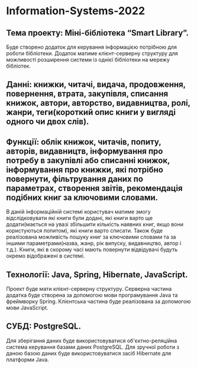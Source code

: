 # Information-Systems-2022
## Тема проекту: Міні-бібліотека “Smart Library”. 
Буде створено додаток для керування інформацією потрібною для роботи бібліотеки. Додаток матиме клієнт-серверну структуру для можливості розширення системи із однієї бібліотеки на мережу бібліотек.
## Данні: книжки, читачі, видача, продовження, повернення, втрата, закупівля, списання книжок, автори, авторство, видавництва, ролі, жанри, теги(короткий опис книги у вигляді одного чи двох слів).
## Функції: облік книжок, читачів, попиту, авторів, видавництв, інформування про потребу в закупівлі або списанні книжок, інформування про книжки, які потрібно повернути, фільтрування даних по параметрах, створення звітів, рекомендація подібних книг за ключовими словами.
В даній інформаційній системі користувач матиме змогу відслідковувати які книги були додані, які книги варто ще додати(мається на увазі збільшити кількість наявних книг, якщо вони користуються попитом), які книги варто списати. Також буде реалізована можливість пошуку книг за ключовими словами та за іншими параметрами(назва, жанр, рік випуску, видавництво, автор і т.д.). Книги, які в скорому часі мають повернути відвідувачі будуть окремо відображені в системі.
## Технології: Java, Spring, Hibernate, JavaScript.
Проект буде мати клієнт-серверну структуру. Серверна частина додатка буде створена за допомогою мови програмування Java та фреймворку Spring. Клієнтська частина буде реалізована за допомогою мови JavaScript.
## СУБД: PostgreSQL.
Для зберігання даних буде використовуватися об'єктно-реляційна система керування базами даних PostgreSQL. Для зручної роботи з даною базою даних буде використовуватися засіб Hibernate для платформи Java.


